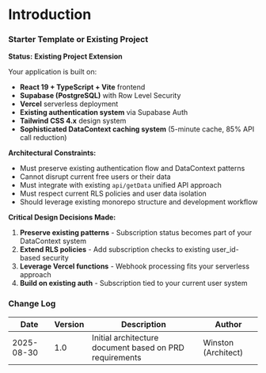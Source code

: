 # Introduction

### Starter Template or Existing Project

**Status:** **Existing Project Extension**

Your application is built on:
- **React 19 + TypeScript + Vite** frontend
- **Supabase (PostgreSQL)** with Row Level Security
- **Vercel** serverless deployment
- **Existing authentication system** via Supabase Auth
- **Tailwind CSS 4.x** design system
- **Sophisticated DataContext caching system** (5-minute cache, 85% API call reduction)

**Architectural Constraints:**
- Must preserve existing authentication flow and DataContext patterns
- Cannot disrupt current free users or their data
- Must integrate with existing `api/getData` unified API approach
- Must respect current RLS policies and user data isolation
- Should leverage existing monorepo structure and development workflow

**Critical Design Decisions Made:**
1. **Preserve existing patterns** - Subscription status becomes part of your DataContext system
2. **Extend RLS policies** - Add subscription checks to existing user_id-based security
3. **Leverage Vercel functions** - Webhook processing fits your serverless approach
4. **Build on existing auth** - Subscription tied to your current user system

### Change Log

| Date | Version | Description | Author |
|------|---------|-------------|--------|
| 2025-08-30 | 1.0 | Initial architecture document based on PRD requirements | Winston (Architect) |
